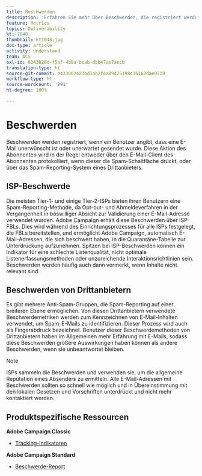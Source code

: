 ```yaml
---
title: Beschwerden
description: 'Erfahren Sie mehr über Beschwerden, die registriert werden, wenn ein Benutzer angibt, dass eine E-Mail unerwünscht ist oder unerwartet gesendet wurde. '
feature: Metrics
topics: Deliverability
kt: 7048
thumbnail: kt7048.jpg
doc-type: article
activity: understand
team: ACS
exl-id: 0343820d-f5af-4b8a-bcab-dbb47ae7aecb
translation-type: ht
source-git-commit: e433002423bd1ab2f4a89425198c16160dae0719
workflow-type: ht
source-wordcount: '291'
ht-degree: 100%

---
```


# Beschwerden

Beschwerden werden registriert, wenn ein Benutzer angibt, dass eine E-Mail unerwünscht ist oder unerwartet gesendet wurde. Diese Aktion des Abonnenten wird in der Regel entweder über den E-Mail-Client des Abonnenten protokolliert, wenn dieser die Spam-Schaltfläche drückt, oder über das Spam-Reporting-System eines Drittanbieters.

## ISP-Beschwerde

Die meisten Tier-1- und einige Tier-2-ISPs bieten ihren Benutzern eine Spam-Reporting-Methode, da Opt-out- und Abmeldeverfahren in der Vergangenheit in böswilliger Absicht zur Validierung einer E-Mail-Adresse verwendet wurden. Adobe Campaign erhält diese Beschwerden über ISP-FBLs. Dies wird während des Einrichtungsprozesses für alle ISPs festgelegt, die FBLs bereitstellen, und ermöglicht Adobe Campaign, automatisch E-Mail-Adressen, die sich beschwert haben, in die Quarantäne-Tabelle zur Unterdrückung aufzunehmen. Spitzen bei ISP-Beschwerden können ein Indikator für eine schlechte Listenqualität, nicht optimale Listenerfassungsmethoden oder unzureichende Interaktionsrichtlinien sein. Beschwerden werden häufig auch dann vermerkt, wenn Inhalte nicht relevant sind.

## Beschwerden von Drittanbietern

Es gibt mehrere Anti-Spam-Gruppen, die Spam-Reporting auf einer breiteren Ebene ermöglichen. Von diesen Drittanbietern verwendete Beschwerdemetriken werden zum Kennzeichnen von E-Mail-Inhalten verwendet, um Spam-E-Mails zu identifizieren. Dieser Prozess wird auch als Fingerabdruck bezeichnet. Benutzer dieser Beschwerdemethoden von Drittanbietern haben im Allgemeinen mehr Erfahrung mit E-Mails, sodass diese Beschwerden größere Auswirkungen haben können als andere Beschwerden, wenn sie unbeantwortet bleiben.

>[!NOTE]
>
>ISPs sammeln die Beschwerden und verwenden sie, um die allgemeine Reputation eines Absenders zu ermitteln. Alle E-Mail-Adressen mit Beschwerden sollten so schnell wie möglich und in Übereinstimmung mit den lokalen Gesetzen und Vorschriften unterdrückt und nicht mehr kontaktiert werden.

## Produktspezifische Ressourcen

**Adobe Campaign Classic**

* [Tracking-Indikatoren](https://experienceleague.adobe.com/docs/campaign-classic/using/reporting/reports-on-deliveries/delivery-reports.html?lang=de#tracking-indicators)

**Adobe Campaign Standard**

* [Beschwerde-Report](https://experienceleague.adobe.com/docs/campaign-standard/using/reporting/list-of-reports/complaints.html?lang=de#reporting)
